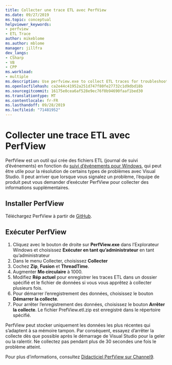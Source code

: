 ```yaml
---
title: Collecter une trace ETL avec PerfView
ms.date: 09/27/2019
ms.topic: conceptual
helpviewer_keywords:
- perfview
- ETL Trace
author: mikeblome
ms.author: mblome
manager: jillfra
dev_langs:
- CSharp
- VB
- CPP
ms.workload:
- multiple
ms.description: Use perfview.exe to collect ETL traces for troubleshooting issues with Visual Studio
ms.openlocfilehash: ca2e44c41952a251d747f80fe27732c1d9dbd18b
ms.sourcegitcommit: 16175e0cea6af528e9ec76f0b94690faaf1bed30
ms.translationtype: MT
ms.contentlocale: fr-FR
ms.lasthandoff: 09/28/2019
ms.locfileid: "71481952"
---
```

# <a name="collect-an-etl-trace-with-perfview"></a>Collecter une trace ETL avec PerfView

PerfView est un outil qui crée des fichiers ETL (journal de suivi d’événements) en fonction du [suivi d’événements pour Windows](/windows/desktop/ETW/event-tracing-portal), qui peut être utile pour la résolution de certains types de problèmes avec Visual Studio. Il peut arriver que lorsque vous signalez un problème, l’équipe de produit peut vous demander d’exécuter PerfView pour collecter des informations supplémentaires.

## <a name="install-perfview"></a>Installer PerfView

Téléchargez PerfView à partir de [GitHub](https://github.com/Microsoft/perfview/blob/master/documentation/Downloading.md).

## <a name="run-perfview"></a>Exécuter PerfView

1. Cliquez avec le bouton de droite sur **PerfView.exe** dans l’Explorateur Windows et choisissez **Exécuter en tant qu’administrateur** en tant qu’administrateur
1. Dans le menu Collecter, choisissez **Collecter**
1. Cochez **Zip**, **Fusion** et **ThreadTime**.
1. Augmenter **Mo circulaire** à 1000.
1. Modifiez **Rép actuel** pour enregistrer les traces ETL dans un dossier spécifié et le fichier de données si vous vous apprêtez à collecter plusieurs fois.
1. Pour démarrer l’enregistrement des données, choisissez le bouton **Démarrer la collecte**.
1. Pour arrêter l’enregistrement des données, choisissez le bouton **Arrêter la collecte**. Le fichier PrefView.etl.zip est enregistré dans le répertoire spécifié.

PerfView peut stocker uniquement les données les plus récentes qui s’adaptent à sa mémoire tampon. Par conséquent, essayez d’arrêter la collecte dès que possible après le démarrage de Visual Studio pour la geler ou la ralentir. Ne collectez pas pendant plus de 30 secondes une fois le problème atteint.

Pour plus d’informations, consultez [Didacticiel PerfView sur Channel9](http://channel9.msdn.com/Series/PerfView-Tutorial/PerfView-Tutorial-1-Collecting-data-with-the-Run-command).
